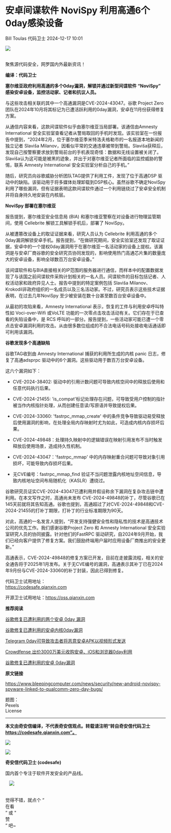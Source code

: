 #  安卓间谍软件 NoviSpy 利用高通6个0day感染设备   
Bill Toulas  代码卫士   2024-12-17 10:01  
  
![](https://mmbiz.qpic.cn/mmbiz_gif/Az5ZsrEic9ot90z9etZLlU7OTaPOdibteeibJMMmbwc29aJlDOmUicibIRoLdcuEQjtHQ2qjVtZBt0M5eVbYoQzlHiaw/640?wx_fmt=gif "")  
  
   
聚焦源代码安全，网罗国内外最新资讯！  
  
**编译：代码卫士**  
  
**塞尔维亚政府利用高通的多个0day漏洞，解锁并通过新型间谍软件 “NoviSpy” 感染安卓设备，监控活动家、记者和抗议人员。**  
  
  
  
  
与这些攻击相关联的其中一个高通漏洞是CVE-2024-43047。谷歌 Project Zero 团队在2024年10月将其标记为已遭活跃利用的0day漏洞，安卓在11月份获得修复方案。  
  
从通信内容来看，这款间谍软件似乎由塞尔维亚当局部署。该通信由Amnesty International 安全实验室查看记者从警局取回的手机时发现。该实验室在一份报告中提到，“2024年2月，位于塞尔维亚季米特洛夫格勒市的一名报道本地新闻的独立记者 Slaviša Milanov，因看似平常的交通违章被带到警局。Slaviša获释后，发现自己按警察要求放到警局前台的手机表现奇怪：数据和无线设置被关闭了。Slaviša认为这可能是被黑的迹象，并出于对塞尔维亚记者所面临的监控威胁的警惕，联系 Amnesty International 安全实验室分析自己的手机。”  
  
随后，研究员向谷歌威胁分析团队TAG提供了利用工件，发现了位于高通DSP 驱动中的缺陷。该驱动用于将多媒体处理卸载到DSP核心。虽然谷歌不确定NoviSpy 利用了哪些漏洞，但有证据表明这款间谍软件通过一个利用链绕过了安卓安全机制并将自身持久地安装在内核层。  
  
  
**NoviSpy 部署在塞尔维亚**  
  
  
  
报告提到，塞尔维亚安全信息局 (BIA) 和塞尔维亚警察在对设备进行物理监管期间，使用 Cellebrite 解锁工具解锁手机后，部署了 NoviSpy。  
  
从被遭篡改设备上的取证证据来看，研究人员认为 Cellebrite 利用高通的多个0day漏洞解锁安卓手机。报告提到，“在做研究期间，安全实验室还发现了取证证据，安卓中的一个提权0day漏洞用于在塞尔维亚一名活动家的设备上提权。该漏洞是与安卓厂商谷歌的安全研究员协同发现的，影响使用热门高通芯片集的数量庞大的安卓设备，影响全球数百万台安卓设备。”  
  
该间谍软件和与BIA直接相关的IP范围的服务器进行通信，而样本中的配置数据发现了与该国之前间谍软件采购计划相关的一名人员。间谍软件的目标包括记者、人权活动家和政府异见人士。报告中提到的特定案例包括 Slaviša Milanov、Krokodil非政府组织的一名成员以及三名活动家。不过，研究员表示这些技术证据表明，在过去几年NoviSpy 至少被安装在数十台甚至数百台安卓设备中。  
  
从最初的攻陷来看，Amnesty International 表示，恢复的工件与利用安卓呼叫特性如 Voci-over-Wifi 或VoLTE 功能的一次零点击攻击活动有关。它们存在于已查看的失陷设备中，是 RCS 呼叫的一部分。报告提到，一些活动家可能已遭一个零点击安卓漏洞利用的攻击。从由很多数位组成的不合法电话号码处接收电话通话即可利用该漏洞。  
  
  
**谷歌发现多个高通缺陷**  
  
  
  
谷歌TAG收到由 Amnesty International 捕获的利用所生成的内核 panic 日志，修复了高通adsprpc 驱动中的6个漏洞。这些驱动用于数百万台安卓设备。  
  
这六个漏洞如下：  
  
- CVE-2024-38402: 驱动中的引用计数问题可导致内核空间中的释放后使用和任意代码执行后果。  
  
- CVE-2024-21455: 'is_compat'标记处理存在问题，可导致受用户控制的指针被当作内核指针处理，从而创建任意读/写原语并导致提权后果。  
  
- CVE-2024-33060: 'fastrpc_mmap_create' 中的条件竞争导致驱动易受释放后使用漏洞的影响，在处理全局内存映射时尤为如此，可造成内核内存损坏后果。  
  
- CVE-2024-49848：处理持久映射中的逻辑错误在映射引用发布不当时触发释放后使用场景，造成持久性机制。  
  
- CVE-2024-43047：'fastrpc_mmap' 中的内存映射重合问题可导致对象引用损坏，可能导致内存损坏后果。  
  
- 无CVE编号：fastrpc_mmap_find 验证不当问题泄露内核地址空间信息，导致内核地址空间布局随机化（KASLR）遭绕过。   
  
  
  
谷歌研究员证实CVE-2024-43047已遭利用并假设称余下漏洞在复杂攻击链中遭利用。在本文写作之时，高通尚未发布 CVE-2024-49848的补丁，尽管谷歌已在145天前就将其告知高通。谷歌也提到，高通超过了对CVE-2024-49848和CVE-2024-21455的打补丁期限，打补丁的行业标准期限为90天。  
  
对此，高通的一名发言人提到，“开发支持强健安全性和隐私性的技术是高通技术公司的优先工作。我们感谢谷歌Project Zero 和 Amnesty International 安全实验室研究人员的协同披露。针对他们的FastRPC 驱动研究，自2024年9月开始，我们已经向客户提供了修复方案。我们鼓励终端用户届时应用设备厂商推出的安全更新。”  
  
高通表示，CVE-2024-49848的修复方案已开发，目前在走披露流程，相关的安全通告将于2025年1月发布。关于无CVE编号的漏洞，高通表示其补丁已在2024年9月份与CVE-2024-33060的补丁封装，因此已得到修复。  
  
  
代码卫士试用地址：  
https://codesafe.qianxin.com  
  
开源卫士试用地址：https://oss.qianxin.com  
  
  
  
  
  
  
  
  
  
  
  
  
  
**推荐阅读**  
  
[谷歌修复已遭利用的两个安卓 0day 漏洞](https://mp.weixin.qq.com/s?__biz=MzI2NTg4OTc5Nw==&mid=2247521406&idx=1&sn=af981c3476e81115ffa11866a0bb7b7d&scene=21#wechat_redirect)  
  
  
[谷歌修复已遭利用的安卓内核0day漏洞](https://mp.weixin.qq.com/s?__biz=MzI2NTg4OTc5Nw==&mid=2247520345&idx=2&sn=e480c7108b41c03d874e5bd6bc1c39bf&scene=21#wechat_redirect)  
  
  
[Telegram 0day可导致攻击者将恶意安卓APK以视频形式发送](https://mp.weixin.qq.com/s?__biz=MzI2NTg4OTc5Nw==&mid=2247520167&idx=2&sn=7d6a9321b744778cdce41dc0464f4c3d&scene=21#wechat_redirect)  
  
  
[Crowdfense 出价3000万美元收购安卓、iOS和浏览器0day利用](https://mp.weixin.qq.com/s?__biz=MzI2NTg4OTc5Nw==&mid=2247519250&idx=1&sn=a9eb759176bc25d080dd038567016edc&scene=21#wechat_redirect)  
  
  
[谷歌修复已遭利用的安卓 0day漏洞](https://mp.weixin.qq.com/s?__biz=MzI2NTg4OTc5Nw==&mid=2247517584&idx=1&sn=37b84a3349271c0f40eb59108b6ebf14&scene=21#wechat_redirect)  
  
  
  
  
  
**原文链接**  
  
  
https://www.bleepingcomputer.com/news/security/new-android-novispy-spyware-linked-to-qualcomm-zero-day-bugs/  
  
  
题图：  
Pexels   
License  
  
****  
**本文由奇安信编译，不代表奇安信观点。转载请注明“转自奇安信代码卫士 https://codesafe.qianxin.com”。**  
  
  
  
  
![](https://mmbiz.qpic.cn/mmbiz_jpg/oBANLWYScMSf7nNLWrJL6dkJp7RB8Kl4zxU9ibnQjuvo4VoZ5ic9Q91K3WshWzqEybcroVEOQpgYfx1uYgwJhlFQ/640?wx_fmt=jpeg "")  
  
![](https://mmbiz.qpic.cn/mmbiz_jpg/oBANLWYScMSN5sfviaCuvYQccJZlrr64sRlvcbdWjDic9mPQ8mBBFDCKP6VibiaNE1kDVuoIOiaIVRoTjSsSftGC8gw/640?wx_fmt=jpeg "")  
  
**奇安信代码卫士 (codesafe)**  
  
国内首个专注于软件开发安全的产品线。  
  
   ![](https://mmbiz.qpic.cn/mmbiz_gif/oBANLWYScMQ5iciaeKS21icDIWSVd0M9zEhicFK0rbCJOrgpc09iaH6nvqvsIdckDfxH2K4tu9CvPJgSf7XhGHJwVyQ/640?wx_fmt=gif "")  
  
   
觉得不错，就点个 “  
在看  
” 或 "  
赞  
” 吧~  
  
